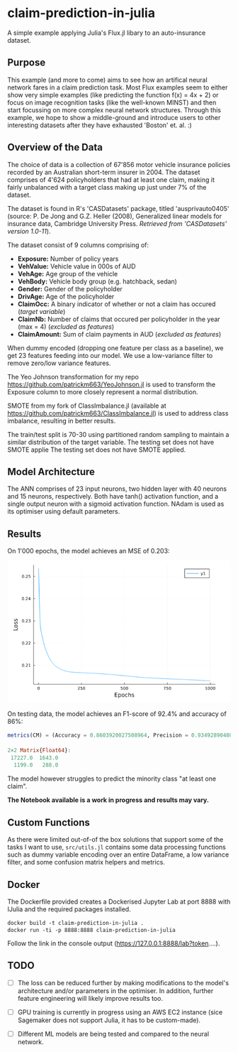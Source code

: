 # claim-prediction-in-julia
A simple example applying Julia's Flux.jl libary to an auto-insurance dataset.

## Purpose
This example (and more to come) aims to see how an artifical neural network fares in a claim prediction task. Most Flux examples seem to either show very simple examples (like predicting the function f(x) = 4x + 2) or focus on image recognition tasks (like the well-known MINST) and then start focussing on more complex neural network structures. Through this example, we hope to show a middle-ground and introduce users to other interesting datasets after they have exhausted 'Boston' et. al. :)

## Overview of the Data
The choice of data is a collection of 67'856 motor vehicle insurance policies recorded by an Australian short-term insurer in 2004. The dataset comprises of 4'624 policyholders that had at least one claim, making it fairly unbalanced with a target class making up just under 7% of the dataset.

The dataset is found in R's 'CASDatasets' package, titled 'ausprivauto0405' (source: P. De Jong and G.Z. Heller (2008), Generalized linear models for insurance data, Cambridge University Press. _Retrieved from 'CASDatasets' version 1.0-11_). 

The dataset consist of 9 columns comprising of:
- **Exposure:** Number of policy years
- **VehValue:** Vehicle value in 000s of AUD
- **VehAge:** Age group of the vehicle
- **VehBody:** Vehicle body group (e.g. hatchback, sedan)
- **Gender:** Gender of the policyholder
- **DrivAge:** Age of the policyholder
- **ClaimOcc:** A binary indicator of whether or not a claim has occured (_target variable_)
- **ClaimNb:** Number of claims that occured per policyholder in the year (max = 4) (_excluded as features_)
- **ClaimAmount:** Sum of claim payments in AUD (_excluded as features_)

When dummy encoded (dropping one feature per class as a baseline), we get 23 features feeding into our model. We use a low-variance filter to remove zero/low variance features.

The Yeo Johnson transformation for my repo https://github.com/patrickm663/YeoJohnson.jl is used to transform the Exposure column to more closely represent a normal distribution. 

SMOTE from my fork of ClassImbalance.jl (available at https://github.com/patrickm663/ClassImbalance.jl) is used to address class imbalance, resulting in better results. 

The train/test split is 70-30 using partitioned random sampling to maintain a similar distribution of the target variable. The testing set does not have SMOTE applie The testing set does not have SMOTE applied.

## Model Architecture
The ANN comprises of 23 input neurons, two hidden layer with 40 neurons and 15 neurons, respectively. Both have tanh() activation function, and a single output neuron with a sigmoid activation function. NAdam is used as its optimiser using default parameters.

## Results
On 1'000 epochs, the model achieves an MSE of 0.203:

![MSE vs Epochs on Training Data](./images/training_graph.png)

On testing data, the model achieves an F1-score of 92.4% and accuracy of 86%:

```julia
metrics(CM) = (Accuracy = 0.8603920027508964, Precision = 0.9349289048084228, Recall = 0.91293057763646, F1_Score = 0.9237987987987988)

2×2 Matrix{Float64}:
 17227.0  1643.0
  1199.0   288.0
```

The model however struggles to predict the minority class "at least one claim".

**The Notebook available is a work in progress and results may vary.**

## Custom Functions
As there were limited out-of-of the box solutions that support some of the tasks I want to use, `src/utils.jl` contains some data processing functions such as dummy variable encoding over an entire DataFrame, a low variance filter, and some confusion matrix helpers and metrics.

## Docker
The Dockerfile provided creates a Dockerised Jupyter Lab at port 8888 with IJulia and the required packages installed.

```
docker build -t claim-prediction-in-julia .
docker run -ti -p 8888:8888 claim-prediction-in-julia
```
Follow the link in the console output (https://127.0.0.1:8888/lab?token....).

## TODO
- [  ] The loss can be reduced further by making modifications to the model's architecture and/or parameters in the optimiser. In addition, further feature engineering will likely improve results too.

- [  ] GPU training is currently in progress using an AWS EC2 instance (sice Sagemaker does not support Julia, it has to be custom-made).

- [  ] Different ML models are being tested and compared to the neural network.

